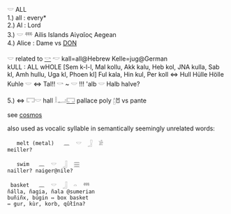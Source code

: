 𓎟 ALL  
1.) all : every*  
2.) Al  : Lord  
3.) 𓎟  𓍮 Ailis Islands Αἰγαῖος Aegean  
4.) Alice : Dame vs [DON](DON)  

𓎟 related to [𓎡](𓎡) 𓎢 kall=all@Hebrew Kelle=jug@German  
kULL : ALL wHOLE [Sem k-l-l, Mal kollu, Akk kalu, Heb kol, JNA kulla, Sab kl, Amh hullu, Uga kl, Phoen kl] Ful kala, Hin kul, Per koll ⇔ Hull Hülle Hölle Kuhle 𓎟 ⇔ Tal!! 𓎡 ~ 𓎟 !!! 'alb 𓎟 Halb halve?  

5.) ⇔ 𓉐𓎟 hall 𓎛𓂝[𓉐](𓉐)  pallace poly [𓉺](𓉺)𐁇 vs pante  

see [cosmos](cosmos)  

also used as vocalic syllable in semantically seemingly unrelated words:  

```  
   melt (metal)   𓈖  𓎟  𓃀  𓀀  
meiller?  

   swim   𓈖  𓎟  𓃀  𓈗  
nailler? naiger@nile?  

 basket   𓈖  𓎟  𓃀  𓏏  𓍮  
ñálla, ñagia, ñala @sumerian  
buñiñx, búgin ⇔ box basket  
⇔ gur, kùr, korb, qûłîna?  
```  